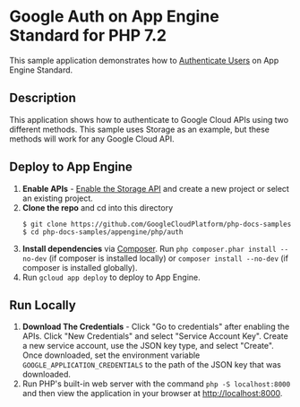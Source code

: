 # Google Auth on App Engine Standard for PHP 7.2

This sample application demonstrates how to [Authenticate Users](https://cloud.google.com/appengine/docs/standard/php7/authenticating-users)
on App Engine Standard.

## Description

This application shows how to authenticate to Google Cloud APIs using two
different methods. This sample uses Storage as an example, but these methods
will work for any Google Cloud API.

## Deploy to App Engine

1.  **Enable APIs** - [Enable the Storage API](https://console.cloud.google.com/flows/enableapi?apiid=storage-api.googleapis.com)
    and create a new project or select an existing project.
1.  **Clone the repo** and cd into this directory
    ```
    $ git clone https://github.com/GoogleCloudPlatform/php-docs-samples
    $ cd php-docs-samples/appengine/php/auth
    ```
1.  **Install dependencies** via [Composer](http://getcomposer.org/doc/00-intro.md).
    Run `php composer.phar install --no-dev` (if composer is installed locally)
    or `composer install --no-dev` (if composer is installed globally).
1.  Run `gcloud app deploy` to deploy to App Engine.

## Run Locally

1.  **Download The Credentials** - Click "Go to credentials" after enabling the
    APIs. Click "New Credentials" and select "Service Account Key". Create a new
    service account, use the JSON key type, and select "Create". Once
    downloaded, set the environment variable `GOOGLE_APPLICATION_CREDENTIALS` to
    the path of the JSON key that was downloaded.
1.  Run PHP's built-in web server with the command `php -S localhost:8000` and
    then view the application in your browser at
    [http://localhost:8000](http://localhost:8000).
